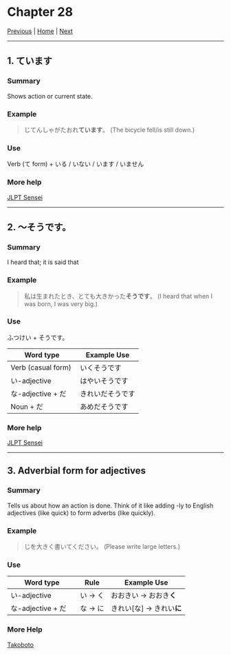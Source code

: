# Chapter 28

[Previous](https://codywahl.github.io/JapaneseLanguageSchoolNotes/pages/J2/27) | [Home](https://codywahl.github.io/JapaneseLanguageSchoolNotes) | [Next](https://codywahl.github.io/JapaneseLanguageSchoolNotes/pages/J2/29)

* * *

## 1. ています

### Summary

Shows action or current state.

### Example  

> じてんしゃがたおれ**ています**。
> (The bicycle fell/is still down.)  

### Use

Verb (て form) + いる / いない / います / いません

### More help

[JLPT Sensei](https://jlptsensei.com/learn-japanese-grammar/%E3%81%A6%E3%81%84%E3%82%8B-te-iru/)

* * *

## 2. ～そうです。

### Summary

I heard that; it is said that

### Example

> 私は生まれたとき、とても大きかった**そうです**。
> (I heard that when I was born, I was very big.)

### Use

ふつけい + そうです。

Word type | Example Use
------------ | ------------
Verb (casual form) | いくそうです
い-adjective | はやいそうです
な-adjective + だ　| きれいだそうです
Noun + だ | あめだそうです

### More help

[JLPT Sensei](https://jlptsensei.com/learn-japanese-grammar/%e3%81%9d%e3%81%86%e3%81%a0-sou-da-i-heard-that/)

* * *

## 3. Adverbial form for adjectives

### Summary

Tells us about how an action is done. Think of it like adding -ly to English adjectives (like quick) to form adverbs (like quickly).

### Example

> じを大きく書いてください。
> (Please write large letters.)

### Use

Word type | Rule | Example Use
------------ | ------------ | ------------
い-adjective | い -> く | おおきい -> おおき**く**
な-adjective + だ　| な -> に | きれい[な] -> きれい**に**

### More Help

[Takoboto](https://www.tofugu.com/japanese-grammar/i-adjective-ku-form-adverb/)